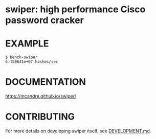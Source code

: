 # swiper: high performance Cisco password cracker

# EXAMPLE

```console
$ bench-swiper
6.159641e+07 hashes/sec
```

# DOCUMENTATION

https://mcandre.github.io/swiper/

# CONTRIBUTING

For more details on developing swiper itself, see [DEVELOPMENT.md](DEVELOPMENT.md).
